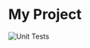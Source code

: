 # My Project

![Unit Tests](https://github.com/om-chevli/BCDV4033/.github/workflows/unit-tests.yml/badge.svg)
